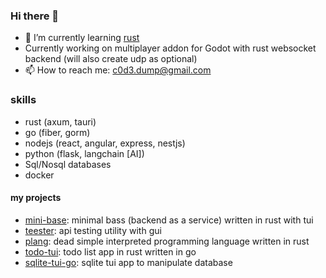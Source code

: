 ### Hi there 👋
 
- 🌱 I’m currently learning [rust](https://www.rust-lang.org)
- Currently working on multiplayer addon for Godot with rust websocket backend (will also create udp as optional)
- 📫 How to reach me: c0d3.dump@gmail.com

### skills
- rust (axum, tauri)
- go (fiber, gorm)
- nodejs (react, angular, express, nestjs)
- python (flask, langchain [AI])
- Sql/Nosql databases
- docker

#### my projects
- [mini-base](https://github.com/c0d3-dump/mini-base): minimal bass (backend as a service) written in rust with tui
- [teester](https://github.com/c0d3-dump/teester): api testing utility with gui 
- [plang](https://github.com/c0d3-dump/plang): dead simple interpreted programming language written in rust 
- [todo-tui](https://github.com/c0d3-dump/todo-tui): todo list app in rust written in go 
- [sqlite-tui-go](https://github.com/c0d3-dump/sqlite-tui-go): sqlite tui app to manipulate database
